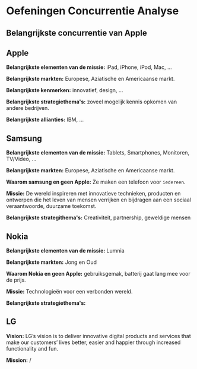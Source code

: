 # Oefeningen Concurrentie Analyse

## Belangrijkste concurrentie van Apple

## Apple

**Belangrijkste elementen van de missie:** iPad, iPhone, iPod, Mac, ...

**Belangrijkste markten:** Europese, Aziatische en Americaanse markt.

**Belangrijkste kenmerken:** innovatief, design, ...

**Belangrijkste strategiethema's:** zoveel mogelijk kennis opkomen van andere bedrijven.

**Belangrijkste allianties:** IBM, ...

## Samsung

**Belangrijkste elementen van de missie:** Tablets, Smartphones, Monitoren, TV/Video, ...

**Belangrijkste markten:** Europese, Aziatische en Americaanse markt.

**Waarom samsung en geen Apple:** Ze maken een telefoon voor `iedereen`.

**Missie:** De wereld inspireren met innovatieve technieken, producten en ontwerpen die het leven van mensen verrijken en bijdragen aan een sociaal veraantwoorde, duurzame toekomst.

**Belangrijkste strategithema's:** Creativiteit, partnership, geweldige mensen


## Nokia

**Belangrijkste elementen van de missie:** Lumnia

**Belangrijkste markten:** Jong en Oud

**Waarom Nokia en geen Apple:** gebruiksgemak, batterij gaat lang mee voor de prijs.

**Missie:** Technologieën voor een verbonden wereld.

**Belangrijkste strategiethema's:**

## LG

**Vision:** LG’s vision is to deliver innovative digital products and services that make our customers’ lives better, easier and happier through increased functionality and fun.

**Mission:** /